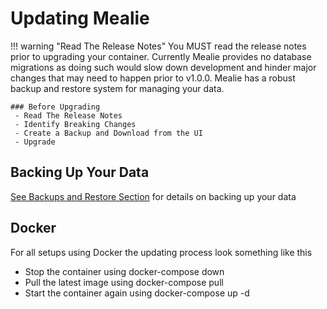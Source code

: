 # Updating Mealie

!!! warning "Read The Release Notes"
    You MUST read the release notes prior to upgrading your container. Currently Mealie provides no database migrations as doing such would slow down development and hinder major changes that may need to happen prior to v1.0.0. Mealie has a robust backup and restore system for managing your data.

    ### Before Upgrading
     - Read The Release Notes
     - Identify Breaking Changes
     - Create a Backup and Download from the UI
     - Upgrade

## Backing Up Your Data

[See Backups and Restore Section](/mealie/site-administration/backups-and-exports/) for details on backing up your data

## Docker
For all setups using Docker the updating process look something like this

- Stop the container using docker-compose down
- Pull the latest image using docker-compose pull
- Start the container again using docker-compose up -d
